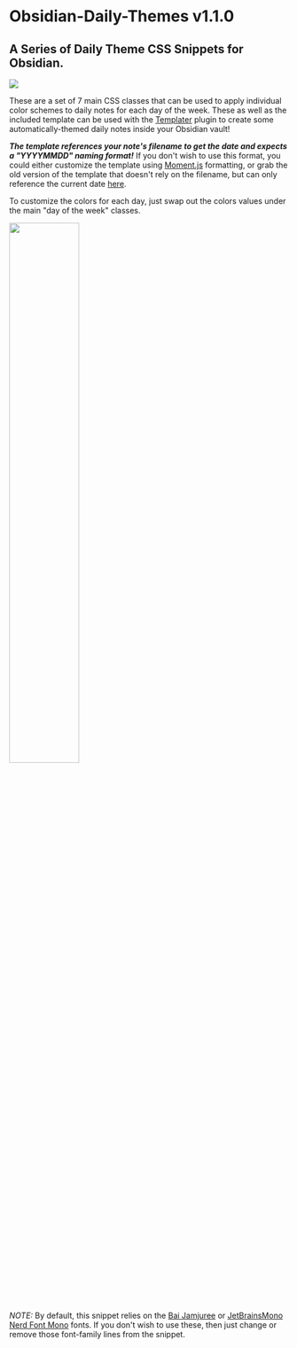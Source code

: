 # Obsidian-Daily-Themes v1.1.0
## A Series of Daily Theme CSS Snippets for Obsidian.

![](title.png)

These are a set of 7 main CSS classes that can be used to apply individual color
schemes to daily notes for each day of the week. These as well as the included template can be used with the [Templater](https://github.com/SilentVoid13/Templater) plugin to create some automatically-themed daily notes inside your Obsidian vault!

***The template references your note's filename to get the date and expects a "YYYYMMDD" naming format!*** If you don't wish to use this format, you could either customize the template using [Moment.js](https://momentjs.com/) formatting, or grab the old version of the template that doesn't rely on the filename, but can only reference the current date [here](https://github.com/CyanVoxel/Obsidian-Daily-Themes/blob/bb1bc8866c18739c3b8a263986496c184a2666a5/(TEMPLATE)%20Daily.md?plain=1).

To customize the colors for each day, just swap out the colors values under
the main "day of the week" classes.

<img src="example_full.png" width="50%">

*NOTE:* By default, this snippet relies on the [Bai Jamjuree](https://fonts.google.com/specimen/Bai+Jamjuree) or
[JetBrainsMono Nerd Font Mono](https://www.jetbrains.com/lp/mono/) fonts. If you don't wish to use these, then just
change or remove those font-family lines from the snippet.
